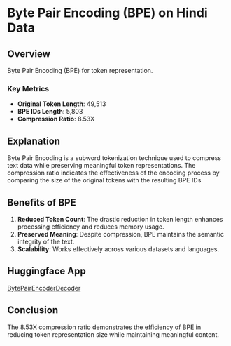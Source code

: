 # Byte Pair Encoding (BPE) on Hindi Data

## Overview
Byte Pair Encoding (BPE) for token representation.

### Key Metrics
- **Original Token Length**: 49,513
- **BPE IDs Length**: 5,803
- **Compression Ratio**: 8.53X


## Explanation
Byte Pair Encoding is a subword tokenization technique used to compress text data while preserving meaningful token representations. The compression ratio indicates the effectiveness of the encoding process by comparing the size of the original tokens with the resulting BPE IDs

## Benefits of BPE
1. **Reduced Token Count**: The drastic reduction in token length enhances processing efficiency and reduces memory usage.
2. **Preserved Meaning**: Despite compression, BPE maintains the semantic integrity of the text.
3. **Scalability**: Works effectively across various datasets and languages.

## Huggingface App
[BytePairEncoderDecoder](https://huggingface.co/spaces/hotshotdragon/BytePairEncoderDecoder)

## Conclusion
The 8.53X compression ratio demonstrates the efficiency of BPE in reducing token representation size while maintaining meaningful content.